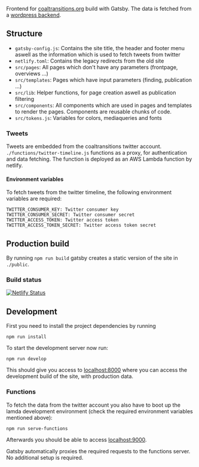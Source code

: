 Frontend for [coaltransitions.org](https://coaltransitions.org) build with
Gatsby. The data is fetched from a [wordpress backend](https://github.com/zoff-kollektiv/coaltransitions-cms).

## Structure

- `gatsby-config.js`: Contains the site title, the header and footer menu aswell
  as the information which is used to fetch tweets from twitter
- `netlify.toml`: Contains the legacy redirects from the old site
- `src/pages`: All pages which don't have any parameters (frontpage, overviews ...)
- `src/templates`: Pages which have input parameters (finding, publication ...)
- `src/lib`: Helper functions, for page creation aswell as publication filtering
- `src/components`: All components which are used in pages and templates to render
  the pages. Components are reusable chunks of code.
- `src/tokens.js`: Variables for colors, mediaqueries and fonts

### Tweets

Tweets are embedded from the coaltransitions twitter account. `./functions/twitter-timeline.js`
functions as a proxy, for authentication and data fetching. The function
is deployed as an AWS Lambda function by netlify.

#### Environment variables

To fetch tweets from the twitter timeline, the following environment variables
are required:

```
TWITTER_CONSUMER_KEY: Twitter consumer key
TWITTER_CONSUMER_SECRET: Twitter consumer secret
TWITTER_ACCESS_TOKEN: Twitter access token
TWITTER_ACCESS_TOKEN_SECRET: Twitter access token secret
```

## Production build

By running `npm run build` gatsby creates a static version of the site in
`./public`.

### Build status

[![Netlify Status](https://api.netlify.com/api/v1/badges/f051ac1e-f9b0-424a-9477-dd9bdef6e833/deploy-status)](https://app.netlify.com/sites/coaltransitions/deploys)

## Development

First you need to install the project dependencies by running

`npm run install`

To start the development server now run:

`npm run develop`

This should give you access to [localhost:8000](http://localhost:8000) where
you can access the development build of the site, with production data.

### Functions

To fetch the data from the twitter account you also have to boot up the lamda
development environment (check the required environment variables mentioned
above):

`npm run serve-functions`

Afterwards you should be able to access [localhost:9000](http://localhost:9000).

Gatsby automatically proxies the required requests to the functions server. No
additional setup is required.
